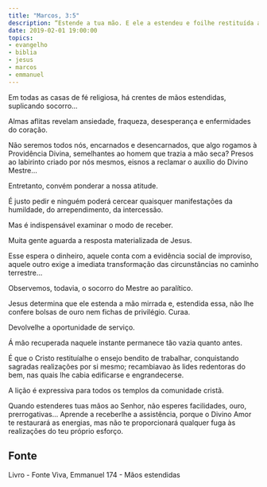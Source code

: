 ```yaml
---
title: "Marcos, 3:5"
description: “Estende a tua mão. E ele a estendeu e foi­lhe restituída a sua mão, sã como a outra.”
date: 2019-02-01 19:00:00
topics: 
- evangelho
- biblia
- jesus
- marcos
- emmanuel
---
```


Em todas as casas de fé religiosa, há crentes de mãos estendidas, suplicando
socorro...

Almas aflitas revelam ansiedade, fraqueza, desesperança e enfermidades do
coração.

Não seremos todos nós, encarnados e desencarnados, que algo rogamos à
Providência Divina, semelhantes ao homem que trazia a mão seca?
Presos ao labirinto criado por nós mesmos, eis­nos a reclamar o auxílio do
Divino Mestre...

Entretanto, convém ponderar a nossa atitude.

É justo pedir e ninguém poderá cercear quaisquer manifestações da
humildade, do arrependimento, da intercessão.

Mas é indispensável examinar o modo de receber.

Muita gente aguarda a resposta materializada de Jesus.

Esse espera o dinheiro, aquele conta com a evidência social de improviso,
aquele outro exige a imediata transformação das circunstâncias no caminho
terrestre...

Observemos, todavia, o socorro do Mestre ao paralítico.

Jesus determina que ele estenda a mão mirrada e, estendida essa, não lhe
confere bolsas de ouro nem fichas de privilégio. Cura­a.

Devolve­lhe a oportunidade de serviço.

Á mão recuperada naquele instante permanece tão vazia quanto antes.

É que o Cristo restituía­lhe o ensejo bendito de trabalhar, conquistando
sagradas realizações por si mesmo; recambiava­o às lides redentoras do bem, nas
quais lhe cabia edificar­se e engrandecer­se.

A lição é expressiva para todos os templos da comunidade cristã.

Quando estenderes tuas mãos ao Senhor, não esperes facilidades, ouro,
prerrogativas... Aprende a receber­lhe a assistência, porque o Divino Amor te
restaurará as energias, mas não te proporcionará qualquer fuga às realizações do teu
próprio esforço.


## Fonte
Livro - Fonte Viva, Emmanuel
174 - Mãos estendidas
